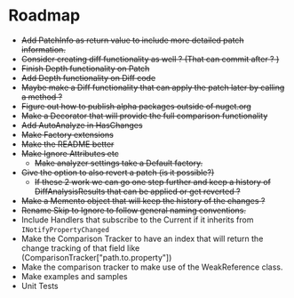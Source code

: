 ﻿# Roadmap

- ~~Add PatchInfo as return value to include more detailed patch information.~~
- ~~Consider creating diff functionality as well ? (That can commit after ? )~~
- ~~Finish Depth functionality on Patch~~
- ~~Add Depth functionality on Diff code~~
- ~~Maybe make a Diff functionality that can apply the patch later by calling a method ?~~ 
- ~~Figure out how to publish alpha packages outside of nuget.org~~
- ~~Make a Decorator that will provide the full comparison functionality~~
- ~~Add AutoAnalyze in HasChanges~~
- ~~Make Factory extensions~~
- ~~Make the README better~~
- ~~Make Ignore Attributes etc~~
	- ~~Make analyzer settings take a Default factory.~~
-  ~~Give the option to also revert a patch (is it possible?)~~
   - ~~If these 2 work we can go one step further and keep a history of DiffAnalysisResults that can be applied or get reverted ?~~
- ~~Make a Memento object that will keep the history of the changes ?~~
- ~~Rename Skip to Ignore to follow general naming conventions.~~
- Include Handlers that subscribe to the Current if it inherits from `INotifyPropertyChanged`
- Make the Comparison Tracker to have an index that will return the change tracking of that field like (ComparisonTracker["path.to.property"]) 
- Make the comparison tracker to make use of the WeakReference class.
- Make examples and samples 
- Unit Tests


